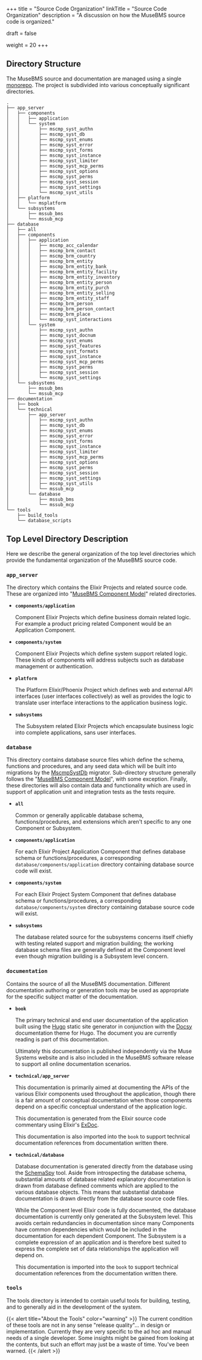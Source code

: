 +++
title = "Source Code Organization"
linkTitle = "Source Code Organization"
description = "A discussion on how the MuseBMS source code is organized."

draft = false

weight = 20
+++
## Directory Structure

The MuseBMS source and documentation are managed using a single <a href="https://en.wikipedia.org/wiki/Monorepo" target="_blank">monorepo</a>.  The project is subdivided into various conceptually significant directories.

```
.
├── app_server
│   ├── components
│   │   ├── application
│   │   └── system
│   │       ├── mscmp_syst_authn
│   │       ├── mscmp_syst_db
│   │       ├── mscmp_syst_enums
│   │       ├── mscmp_syst_error
│   │       ├── mscmp_syst_forms
│   │       ├── mscmp_syst_instance
│   │       ├── mscmp_syst_limiter
│   │       ├── mscmp_syst_mcp_perms
│   │       ├── mscmp_syst_options
│   │       ├── mscmp_syst_perms
│   │       ├── mscmp_syst_session
│   │       ├── mscmp_syst_settings
│   │       └── mscmp_syst_utils
│   ├── platform
│   │   └── msplatform
│   └── subsystems
│       ├── mssub_bms
│       └── mssub_mcp
├── database
│   ├── all
│   ├── components
│   │   ├── application
│   │   │   ├── mscmp_acc_calendar
│   │   │   ├── mscmp_brm_contact
│   │   │   ├── mscmp_brm_country
│   │   │   ├── mscmp_brm_entity
│   │   │   ├── mscmp_brm_entity_bank
│   │   │   ├── mscmp_brm_entity_facility
│   │   │   ├── mscmp_brm_entity_inventory
│   │   │   ├── mscmp_brm_entity_person
│   │   │   ├── mscmp_brm_entity_purch
│   │   │   ├── mscmp_brm_entity_selling
│   │   │   ├── mscmp_brm_entity_staff
│   │   │   ├── mscmp_brm_person
│   │   │   ├── mscmp_brm_person_contact
│   │   │   ├── mscmp_brm_place
│   │   │   └── mscmp_syst_interactions
│   │   └── system
│   │       ├── mscmp_syst_authn
│   │       ├── mscmp_syst_docnum
│   │       ├── mscmp_syst_enums
│   │       ├── mscmp_syst_features
│   │       ├── mscmp_syst_formats
│   │       ├── mscmp_syst_instance
│   │       ├── mscmp_syst_mcp_perms
│   │       ├── mscmp_syst_perms
│   │       ├── mscmp_syst_session
│   │       └── mscmp_syst_settings
│   └── subsystems
│       ├── mssub_bms
│       └── mssub_mcp
├── documentation
│   ├── book
│   └── technical
│       ├── app_server
│       │   ├── mscmp_syst_authn
│       │   ├── mscmp_syst_db
│       │   ├── mscmp_syst_enums
│       │   ├── mscmp_syst_error
│       │   ├── mscmp_syst_forms
│       │   ├── mscmp_syst_instance
│       │   ├── mscmp_syst_limiter
│       │   ├── mscmp_syst_mcp_perms
│       │   ├── mscmp_syst_options
│       │   ├── mscmp_syst_perms
│       │   ├── mscmp_syst_session
│       │   ├── mscmp_syst_settings
│       │   ├── mscmp_syst_utils
│       │   └── mssub_mcp
│       └── database
│           ├── mssub_bms
│           └── mssub_mcp
└── tools
    ├── build_tools
    └── database_scripts
```

## Top Level Directory Description

Here we describe the general organization of the top level directories which provide the fundamental organization of the MuseBMS source code.

### __`app_server`__

The directory which contains the Elixir Projects and related source code.  These are organized into "[MuseBMS Component Model](/technical/high-level-architecture/#the-musebms-component-model)" related directories.

  * __`components/application`__

    Component Elixir Projects which define business domain related logic.  For example a product pricing related Component would be an Application Component.

  * __`components/system`__

    Component Elixir Projects which define system support related logic. These kinds of components will address subjects such as database management or authentication.

  * __`platform`__

    The Platform Elixir/Phoenix Project which defines web and external API interfaces (user interfaces collectively) as well as provides the logic to translate user interface interactions to the application business logic.

  * __`subsystems`__

    The Subsystem related Elixir Projects which encapsulate business logic into complete applications, sans user interfaces.

### __`database`__

This directory contains database source files which define the schema, functions and procedures, and any seed data which will be built into migrations by the [MscmpSystDb](/documentation/technical/app_server/mscmp_syst_db) migrator. Sub-directory structure generally follows the "[MuseBMS Component Model](/technical/high-level-architecture/#the-musebms-component-model)", with some exception.  Finally, these directories will also contain data and functionality which are used in support of application unit and integration tests as the tests require.

  * __`all`__

    Common or generally applicable database schema, functions/procedures, and extensions which aren't specific to any one Component or Subsystem.

  * __`components/application`__

    For each Elixir Project Application Component that defines database schema or functions/procedures, a corresponding `database/components/application` directory containing database source code will exist.

  * __`components/system`__

    For each Elixir Project System Component that defines database schema or functions/procedures, a corresponding `database/components/system` directory containing database source code will exist.

  * __`subsystems`__

    The database related source for the subsystems concerns itself chiefly with testing related support and migration building; the working database schema files are generally defined at the Component level even though migration building is a Subsystem level concern.

### __`documentation`__

Contains the source of all the MuseBMS documentation.  Different documentation authoring or generation tools may be
used as appropriate for the specific subject matter of the documentation.

  * __`book`__

    The primary technical and end user documentation of the application built using the <a href="https://gohugo.io" target="_blank">Hugo</a> static site generator in conjunction with the <a href="https://www.docsy.dev" target="_blank">Docsy</a> documentation theme for Hugo.  The document you are currently reading is part of this documentation.

    Ultimately this documentation is published independently via the Muse Systems website and is also included in the MuseBMS software release to support all online documentation scenarios.

  * __`technical/app_server`__

    This documentation is primarily aimed at documenting the APIs of the various Elixir components used throughout the application, though there is a fair amount of conceptual documentation when those components depend on a specific conceptual understand of the application logic.

    This documentation is generated from the Elixir source code commentary using Elixir's <a href="https://hexdocs.pm/ex_doc/readme.html" target="_blank">ExDoc</a>.

    This documentation is also imported into the `book` to support technical documentation references from documentation written there.

  * __`technical/database`__

    Database documentation is generated directly from the database using the <a href="https://schemaspy.org" target="_blank">SchemaSpy</a> tool.  Aside from introspecting the database schema, substantial amounts of database related explanatory documentation is drawn from database defined comments which are applied to the various database objects.  This means that substantial database documentation is drawn directly from the database source code files.

    While the Component level Elixir code is fully documented, the database documentation is currently only generated at the Subsystem level.  This avoids certain redundancies in documentation since many Components have common dependencies which would be included in the documentation for each dependent Component.  The Subsystem is a complete expression of an application and is therefore best suited to express the complete set of data relationships the application will depend on.

    This documentation is imported into the `book` to support technical documentation references from the documentation written there.

### __`tools`__

The tools directory is intended to contain useful tools for building, testing, and to generally aid in the development of the system.

{{< alert title="About the Tools" color="warning" >}}
The current condition of these tools are not in any sense "release quality"... in design or implementation.  Currently they are very specific to the ad hoc and manual needs of a single developer.  Some insights might be gained from looking at the contents, but such an effort may just be a waste of time.  You've been warned.
{{< /alert >}}